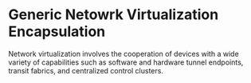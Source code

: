 # Generic Netowrk Virtualization Encapsulation
Network virtualization involves the cooperation of devices with a wide variety of capabilities such as software and hardware tunnel endpoints, transit fabrics, and centralized control clusters.